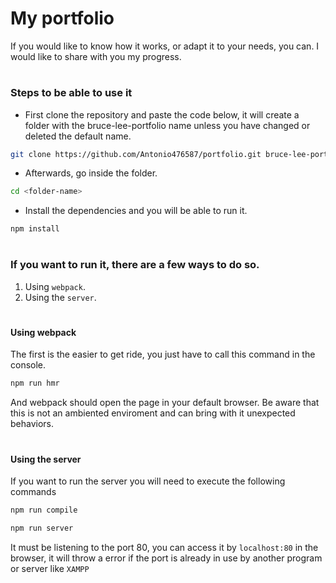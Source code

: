 # My portfolio

If you would like to know how it works, or adapt it to your needs, you can. I would like to share with you my progress.

#

### Steps to be able to use it

- First clone the repository and paste the code below, it will create a folder with the bruce-lee-portfolio name unless you have changed or deleted the default name.

``` bash
git clone https://github.com/Antonio476587/portfolio.git bruce-lee-portfolio
```

- Afterwards, go inside the folder.

``` bash
cd <folder-name>
```

- Install the dependencies and you will be able to run it.

``` bash
npm install
```

#

### If you want to run it, there are a few ways to do so.

1. Using `webpack`.
2. Using the `server`.

#

#### Using webpack

The first is the easier to get ride, you just have to call this command in the console.

``` bash
npm run hmr
```

And webpack should open the page in your default browser. Be aware that this is not an ambiented enviroment and can bring with it unexpected behaviors.

#

#### Using the server

If you want to run the server you will need to execute the following commands

``` bash
npm run compile

npm run server
```

It must be listening to the port 80, you can access it by `localhost:80` in the browser, it will throw a error if the port is already in use by another program or server like `XAMPP`